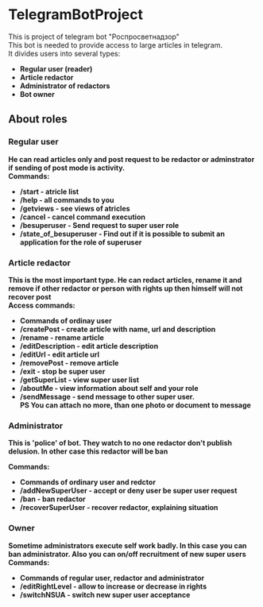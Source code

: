 # TelegramBotProject
<p>
This is project of telegram bot "Роспросветнадзор"</br>
This bot is needed to provide access to large articles in telegram.</br>
It divides users into several types:
<ul>
<li><b>Regular user (reader)<b></li>
<li><b>Article redactor<b></li>
<li>Administrator of redactors</li>
<li>Bot owner</li>
</ul>
</p>
<h2>About roles</h2>
<h3>Regular user</h3>
<p>He can read articles only and post request to be redactor or adminstrator if sending of post mode is activity.</br>
Commands:
<ul>
<li>/start - atricle list</li>
<li>/help - all commands to you</li>
<li>/getviews - see views of atricles</li>
<li>/cancel - cancel command execution</li>
<li>/besuperuser - Send request to super user role</li>
<li>/state_of_besuperuser - Find out if it is possible to submit an application for the role of superuser</li>
</ul>
</p>
<h3>Article redactor</h3>
<p>This is the most important type. He can redact articles, rename it and remove if other redactor or person with rights up then himself will not recover post</br>
Access commands:
<ul>
<li>Commands of ordinay user</li>
<li>/createPost - create article with name, url and description</li>
<li>/rename - rename article</li>
<li>/editDescription - edit article description</li>
<li>/editUrl - edit article url</li>
<li>/removePost - remove article</li>
<li>/exit - stop be super user</li>
<li>/getSuperList - view super user list</li>
<li>/aboutMe - view information about self and your role</li>
<li>/sendMessage - send message to other super user.</br>PS You can attach no more, than one photo or document to message</li>
</ul>
</p>
<h3>Administrator</h3>
<p>This is 'police' of bot. They watch to no one redactor don't publish delusion. In other case this redactor will be ban</p>
<p>
Commands:
<ul>
<li>Commands of ordinary user and redctor</li>
<li>/addNewSuperUser - accept or deny user be super user request</li>
<li>/ban - ban redactor</li>
<li>/recoverSuperUser - recover redactor, explaining situation</li>
</ul>
</p>
<h3>Owner</h3>
<p>Sometime administrators execute self work badly. In this case you can ban administrator. Also you can on/off recruitment of new super users</br>
Commands:
<ul>
<li>Commands of regular user, redactor and administrator</li>
<li>/editRightLevel - allow to increase or decrease in rights</li>
<li>/switchNSUA - switch new super user acceptance</li>
</ul>
</p>
